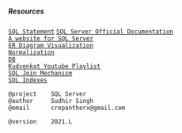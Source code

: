 ##### Resources <br />
[```SQL Statement```](https://docs.microsoft.com/en-us/sql/t-sql/statements/statements?view=sql-server-ver15)
[```SQL Server Official Documentation```](https://docs.microsoft.com/en-us/sql/t-sql/language-reference?view=sql-server-ver15) <br />
[```A website for SQL Server```](https://www.sqlservertutorial.net/)  <br />
[```ER Diagram Visualization```](https://sqldbm.com/Home/) <br />
[```Normalization```](https://www.essentialsql.com/database-normalization/) <br />
[```DB```](https://github.com/crepantherx/db)  <br />
[```Kudvenkat Youtube Playlist```](https://www.youtube.com/watch?v=ZNObiptSMSI&list=PL_nMO-wncU0nYz_BFwHJENd2YWoobA9Ly&ab_channel=kudvenkat) <br />
[```SQL Join Mechanism```](https://www.youtube.com/watch?v=pJWCwfv983Q&ab_channel=TheMagicofSQL) <br />
[```SQL Indexes```](https://www.youtube.com/watch?v=7wLFr7ZnKPU&ab_channel=TheMagicofSQL) <br />


```
@project    SQL Server
@author     Sudhir Singh 
@email      crepantherx@gmail.com
```

```
@version    2021.L
```
